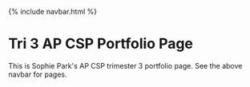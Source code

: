 {% include navbar.html %}

# Tri 3 AP CSP Portfolio Page
This is Sophie Park's AP CSP trimester 3 portfolio page.  See the above navbar for pages.

